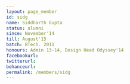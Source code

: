```yaml
---
layout: page_member
id: sidg
name: Siddharth Gupta
status: alumni
since: November'14
till: August'15
batch: BTech. 2011
honours: Admin 13-14, Design Head Odyssey'14
facebookurl:
twitterurl:
behanceurl:
permalink: /members/sidg
---
```

